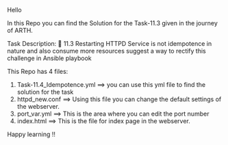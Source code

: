 Hello

In this Repo you can find the Solution for the Task-11.3 given in the journey of ARTH.

Task Description:
🔰 11.3  Restarting HTTPD Service is not idempotence in nature and also consume more resources suggest a way to rectify this challenge in Ansible playbook

This Repo has 4 files:
1. Task-11.4_Idempotence.yml ==> you can use this yml file to find the solution for the task
2. httpd_new.conf ==> Using this file you can change the default settings of the webserver.
3. port_var.yml ==> This is the area where you can edit the port number
4. index.html ==> This is the file for index page in the webserver.

Happy learning !!

